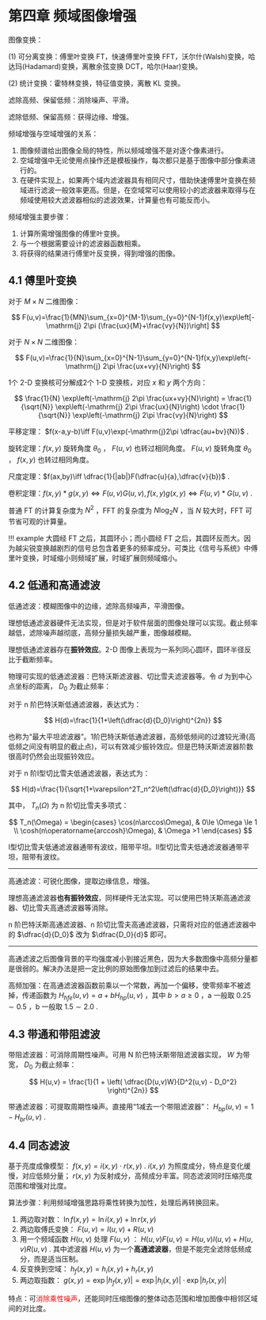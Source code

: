 # 第四章 频域图像增强

图像变换：

(1) 可分离变换：傅里叶变换 FT，快速傅里叶变换 FFT，沃尔什(Walsh)变换，哈达玛(Hadamard)变换，离散余弦变换 DCT，哈尔(Haar)变换。

(2) 统计变换：霍特林变换，特征值变换，离散 KL 变换。

滤除高频、保留低频：消除噪声、平滑。

滤除低频、保留高频：获得边缘、增强。

频域增强与空域增强的关系：

1. 图像频谱给出图像全局的特性，所以频域增强不是对逐个像素进行。
2. 空域增强中无论使用点操作还是模板操作，每次都只是基于图像中部分像素进行的。
3. 在硬件实现上，如果两个域内滤波器具有相同尺寸，借助快速傅里叶变换在频域进行滤波一般效率更高。但是，在空域常可以使用较小的滤波器来取得与在频域使用较大滤波器相似的滤波效果，计算量也有可能反而小。

频域增强主要步骤：

1. 计算所需增强图像的傅里叶变换。
2. 与一个根据需要设计的滤波器函数相乘。
3. 将获得的结果进行傅里叶反变换，得到增强的图像。

## 4.1 傅里叶变换

对于 $M\times N$ 二维图像：

$$
F(u,v)=\frac{1}{MN}\sum_{x=0}^{M-1}\sum_{y=0}^{N-1}f(x,y)\exp\left[-\mathrm{j} 2\pi (\frac{ux}{M}+\frac{vy}{N})\right]
$$

对于 $N\times N$ 二维图像：

$$
F(u,v)=\frac{1}{N}\sum_{x=0}^{N-1}\sum_{y=0}^{N-1}f(x,y)\exp\left(-\mathrm{j} 2\pi \frac{ux+vy}{N}\right)
$$

1个 2-D 变换核可分解成2个 1-D 变换核，对应 $x$ 和 $y$ 两个方向：

$$
\frac{1}{N} \exp\left(-\mathrm{j} 2\pi \frac{ux+vy}{N}\right) = \frac{1}{\sqrt{N}} \exp\left(-\mathrm{j} 2\pi \frac{ux}{N}\right) \cdot \frac{1}{\sqrt{N}} \exp\left(-\mathrm{j} 2\pi \frac{vy}{N}\right)
$$

平移定理： $f(x-a,y-b)\iff F(u,v)\exp(-\mathrm{j}2\pi \dfrac{au+bv}{N})$ .

旋转定理：$f(x,y)$ 旋转角度 $\theta_0$ ， $F(u,v)$ 也转过相同角度。 $F(u,v)$ 旋转角度 $\theta_0$ ， $f(x,y)$ 也转过相同角度。

尺度定理：$f(ax,by)\iff \dfrac{1}{|ab|}F(\dfrac{u}{a},\dfrac{v}{b})$ .

卷积定理：$f(x,y)*g(x,y)\iff F(u,v)G(u,v),f(x,y)g(x,y)\iff F(u,v)*G(u,v)$ .

普通 FT 的计算复杂度为 $N^2$ ，FFT 的复杂度为 $N\log_2 N$ ，当 $N$ 较大时，FFT 可节省可观的计算量。

!!! example
    大圆经 FT 之后，其圆环小；而小圆经 FT 之后，其圆环反而大。因为越尖锐变换越剧烈的信号总包含着更多的频率成分。可类比《信号与系统》中傅里叶变换，时域缩小则频域扩展，时域扩展则频域缩小。

## 4.2 低通和高通滤波

低通滤波：模糊图像中的边缘，滤除高频噪声，平滑图像。

理想低通滤波器硬件无法实现，但是对于软件层面的图像处理可以实现。截止频率越低，滤除噪声越彻底，高频分量损失越严重，图像越模糊。

理想低通滤波器存在**振铃效应**。2-D 图像上表现为一系列同心圆环，圆环半径反比于截断频率。

物理可实现的低通滤波器：巴特沃斯滤波器、切比雪夫滤波器等。令 $d$ 为到中心点坐标的距离， $D_0$ 为截止频率：

对于 n 阶巴特沃斯低通滤波器，表达式为：

$$
H(d)=\frac{1}{1+\left(\dfrac{d}{D_0}\right)^{2n}}
$$

也称为“最大平坦滤波器”。1阶巴特沃斯低通滤波器，高频低频间的过渡较光滑(高低频之间没有明显的截止点)，可以有效减少振铃效应。但是巴特沃斯滤波器阶数很高时仍然会出现振铃效应。

对于 n 阶Ⅰ型切比雪夫低通滤波器，表达式为：

$$
H(d)=\frac{1}{\sqrt{1+\varepsilon^2T_n^2\left(\dfrac{d}{D_0}\right)}}
$$

其中， $T_n(\Omega)$ 为 n 阶切比雪夫多项式：

$$
T_n(\Omega) =
\begin{cases}
\cos(n\arccos\Omega), & 0\le \Omega \le 1 \\
\cosh(n\operatorname{arccosh}\Omega), & \Omega >1
\end{cases}
$$

Ⅰ型切比雪夫低通滤波器通带有波纹，阻带平坦。Ⅱ型切比雪夫低通滤波器通带平坦，阻带有波纹。

---

高通滤波：可锐化图像，提取边缘信息，增强。

理想高通滤波器**也有振铃效应**，同样硬件无法实现。可以使用巴特沃斯高通滤波器、切比雪夫高通滤波器等消除。

n 阶巴特沃斯高通滤波器、n 阶切比雪夫高通滤波器，只需将对应的低通滤波器中的 $\dfrac{d}{D_0}$ 改为 $\dfrac{D_0}{d}$ 即可。

---

高通滤波之后图像背景的平均强度减小到接近黑色，因为大多数图像中高频分量都是很弱的。解决办法是把一定比例的原始图像加到过滤后的结果中去。

高频加强：在高通滤波器函数前乘以一个常数，再加一个偏移，使零频率不被滤掉，传递函数为 $H_{hfe}(u,v)=a+bH_{hp}(u,v)$ ，其中 $b>a\geqslant 0$ ，a 一般取 $0.25\sim0.5$ ，b 一般取 $1.5\sim2.0$ .

## 4.3 带通和带阻滤波

带阻滤波器：可消除周期性噪声。可用 N 阶巴特沃斯带阻滤波器实现， $W$ 为带宽， $D_0$ 为截止频率：

$$
H(u,v) = \frac{1}{1 + \left( \dfrac{D(u,v)W}{D^2(u,v) - D_0^2} \right)^{2n}}
$$

带通滤波器：可提取周期性噪声。直接用“1减去一个带阻滤波器”： $H_{bp}(u,v)=1-H_{br}(u,v)$ .

## 4.4 同态滤波

基于亮度成像模型： $f(x,y)=i(x,y)\cdot r(x,y)$ .  $i(x,y)$ 为照度成分，特点是变化缓慢，对应低频分量； $r(x,y)$ 为反射成分，高频成分丰富。同态滤波同时压缩亮度范围和增强对比度。

算法步骤：利用频域增强思路将乘性转换为加性，处理后再转换回来。

1. 两边取对数： $\ln f(x, y) = \ln i(x, y) + \ln r(x, y)$
2. 两边取傅氏变换： $F(u, v) = I(u, v) + R(u, v)$
3. 用一个频域函数 $H(u, v)$ 处理 $F(u, v)$ ： $H(u, v)F(u, v) = H(u, v)I(u, v) + H(u, v)R(u, v)$ . 其中滤波器 $H(u,v)$ 为一个**高通滤波器**，但是不能完全滤除低频成分，而是适当压制。
4. 反变换到空域： $h_f(x, y) = h_i(x, y) + h_r(x, y)$
5. 两边取指数： $g(x, y) = \exp|h_f(x, y)| = \exp|h_i(x, y)| \cdot \exp|h_r(x, y)|$

特点：可<span style="color:red">消除乘性噪声</span>，还能同时压缩图像的整体动态范围和增加图像中相邻区域间的对比度。
